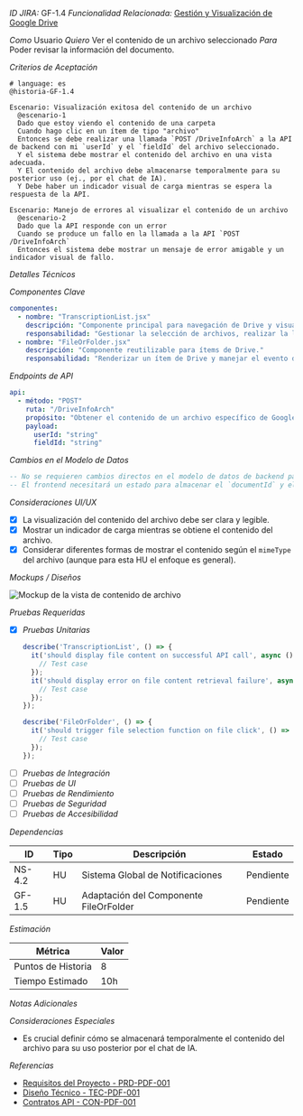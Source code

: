 *ID JIRA:* GF-1.4
*Funcionalidad Relacionada:* [Gestión y Visualización de Google Drive](#)

*Como* Usuario
*Quiero* Ver el contenido de un archivo seleccionado
*Para* Poder revisar la información del documento.

*Criterios de Aceptación*
```gherkin
# language: es
@historia-GF-1.4

Escenario: Visualización exitosa del contenido de un archivo
  @escenario-1
  Dado que estoy viendo el contenido de una carpeta
  Cuando hago clic en un ítem de tipo "archivo"
  Entonces se debe realizar una llamada `POST /DriveInfoArch` a la API de backend con mi `userId` y el `fieldId` del archivo seleccionado.
  Y el sistema debe mostrar el contenido del archivo en una vista adecuada.
  Y El contenido del archivo debe almacenarse temporalmente para su posterior uso (ej., por el chat de IA).
  Y Debe haber un indicador visual de carga mientras se espera la respuesta de la API.

Escenario: Manejo de errores al visualizar el contenido de un archivo
  @escenario-2
  Dado que la API responde con un error
  Cuando se produce un fallo en la llamada a la API `POST /DriveInfoArch`
  Entonces el sistema debe mostrar un mensaje de error amigable y un indicador visual de fallo.
```

*Detalles Técnicos*

*Componentes Clave*
```yaml
componentes:
  - nombre: "TranscriptionList.jsx"
    descripción: "Componente principal para navegación de Drive y visualización de archivos."
    responsabilidad: "Gestionar la selección de archivos, realizar la llamada a la API `/DriveInfoArch` y mostrar el contenido."
  - nombre: "FileOrFolder.jsx"
    descripción: "Componente reutilizable para ítems de Drive."
    responsabilidad: "Renderizar un ítem de Drive y manejar el evento de clic, diferenciando entre archivo y carpeta."
```

*Endpoints de API*
```yaml
api:
  - método: "POST"
    ruta: "/DriveInfoArch"
    propósito: "Obtener el contenido de un archivo específico de Google Drive."
    payload:
      userId: "string"
      fieldId: "string"
```

*Cambios en el Modelo de Datos*
```sql
-- No se requieren cambios directos en el modelo de datos de backend para esta HU.
-- El frontend necesitará un estado para almacenar el `documentId` y el contenido del archivo seleccionado.
```

*Consideraciones UI/UX*
- [x] La visualización del contenido del archivo debe ser clara y legible.
- [x] Mostrar un indicador de carga mientras se obtiene el contenido del archivo.
- [x] Considerar diferentes formas de mostrar el contenido según el `mimeType` del archivo (aunque para esta HU el enfoque es general).

*Mockups / Diseños*

![Mockup de la vista de contenido de archivo](link-a-mockup-hu-1.4)

*Pruebas Requeridas*

- [x] *Pruebas Unitarias*
  ```typescript
  describe('TranscriptionList', () => {
    it('should display file content on successful API call', async () => {
      // Test case
    });
    it('should display error on file content retrieval failure', async () => {
      // Test case
    });
  });

  describe('FileOrFolder', () => {
    it('should trigger file selection function on file click', () => {
      // Test case
    });
  });
  ```
- [ ] *Pruebas de Integración*
- [ ] *Pruebas de UI*
- [ ] *Pruebas de Rendimiento*
- [ ] *Pruebas de Seguridad*
- [ ] *Pruebas de Accesibilidad*

*Dependencias*

| ID | Tipo | Descripción | Estado |
|----|------|-------------|--------|
| NS-4.2 | HU | Sistema Global de Notificaciones | Pendiente |
| GF-1.5 | HU | Adaptación del Componente FileOrFolder | Pendiente |

*Estimación*

| Métrica | Valor |
|---------|-------|
| Puntos de Historia | 8 |
| Tiempo Estimado | 10h |

*Notas Adicionales*

*Consideraciones Especiales*
- Es crucial definir cómo se almacenará temporalmente el contenido del archivo para su uso posterior por el chat de IA.

*Referencias*
- [Requisitos del Proyecto - PRD-PDF-001](.raise/project_requirements.md)
- [Diseño Técnico - TEC-PDF-001](.raise/tech_design.md)
- [Contratos API - CON-PDF-001](.raise/contracts.md)
